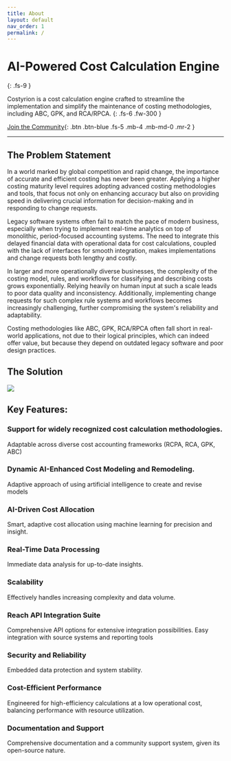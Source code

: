```yaml
---
title: About
layout: default
nav_order: 1
permalink: /
---
```

# AI-Powered Cost Calculation Engine
{: .fs-9 }

Costyrion is a cost calculation engine crafted to streamline the implementation
and simplify the maintenance of costing methodologies, including ABC, GPK,
and RCA/RPCA.
{: .fs-6 .fw-300 }

[Join the Community](/docs/community.html){: .btn .btn-blue .fs-5 .mb-4 .mb-md-0 .mr-2 }

---
## The Problem Statement

In a world marked by global competition and rapid change, the importance of accurate and efficient costing has never been greater. Applying a higher costing maturity level requires adopting advanced costing methodologies and tools, that focus not only on enhancing accuracy but also on providing speed in delivering crucial information for decision-making and in responding to change requests.

Legacy software systems often fail to match the pace of modern business, especially when trying to implement real-time analytics on top of monolithic, period-focused accounting systems. The need to integrate this delayed financial data with operational data for cost calculations, coupled with the lack of interfaces for smooth integration, makes implementations and change requests both lengthy and costly.

In larger and more operationally diverse businesses, the complexity of the costing model, rules, and workflows for classifying and describing costs grows exponentially. Relying heavily on human input at such a scale leads to poor data quality and inconsistency. Additionally, implementing change requests for such complex rule systems and workflows becomes increasingly challenging, further compromising the system's reliability and adaptability.

Costing methodologies like ABC, GPK, RCA/RPCA often fall short in real-world applications, not due to their logical principles, which can indeed offer value, but because they depend on outdated legacy software and poor design practices.

## The Solution
![](../../assets/images/diagram.png)

## Key Features:

### Support for widely recognized cost calculation methodologies.
Adaptable across diverse cost accounting frameworks (RCPA, RCA, GPK, ABC)

### Dynamic AI-Enhanced Cost Modeling and Remodeling.
Adaptive approach of using artificial intelligence to create and revise models

### AI-Driven Cost Allocation
Smart, adaptive cost allocation using machine learning for precision and insight.

### Real-Time Data Processing
Immediate data analysis for up-to-date insights.

### Scalability
Effectively handles increasing complexity and data volume.

### Reach API Integration Suite
Comprehensive API options for extensive integration possibilities. Easy integration with source systems and reporting tools

### Security and Reliability
Embedded data protection and system stability.

### Cost-Efficient Performance
Engineered for high-efficiency calculations at a low operational cost, balancing performance with resource utilization.

### Documentation and Support
Comprehensive documentation and a community support system, given its open-source nature.